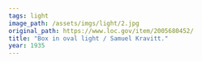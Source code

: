 ```yaml
---
tags: light
image_path: /assets/imgs/light/2.jpg
original_path: https://www.loc.gov/item/2005680452/
title: "Box in oval light / Samuel Kravitt."
year: 1935
---
```




